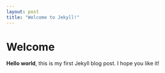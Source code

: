 ```yaml
---
layout: post
title: "Welcome to Jekyll!"
---
```

# Welcome
**Hello world**, this is my first Jekyll blog post.
I hope you like it!
